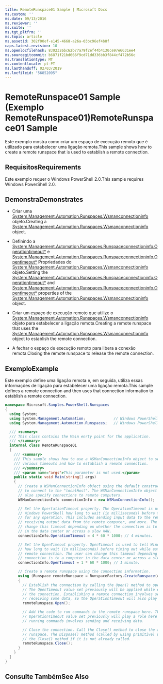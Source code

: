 ```yaml
---
title: RemoteRunspace01 Sample | Microsoft Docs
ms.custom: ''
ms.date: 09/13/2016
ms.reviewer: ''
ms.suite: ''
ms.tgt_pltfrm: ''
ms.topic: article
ms.assetid: 302f00ef-e145-4668-a26a-03bc96ef4b8f
caps.latest.revision: 10
ms.openlocfilehash: 8302326bc62b77a79f2ef44b4130ce97e6631ee4
ms.sourcegitcommit: b6871f21bd666f9cd71dd336bb3f844cf472b56c
ms.translationtype: MT
ms.contentlocale: pt-PT
ms.lasthandoff: 02/03/2019
ms.locfileid: "56852095"
---
```

# <a name="remoterunspace01-sample"></a><span data-ttu-id="aef72-102">RemoteRunspace01 Sample (Exemplo RemoteRunspace01)</span><span class="sxs-lookup"><span data-stu-id="aef72-102">RemoteRunspace01 Sample</span></span>

<span data-ttu-id="aef72-103">Este exemplo mostra como criar um espaço de execução remoto que é utilizado para estabelecer uma ligação remota.</span><span class="sxs-lookup"><span data-stu-id="aef72-103">This sample shows how to create a remote runspace that is used to establish a remote connection.</span></span>

## <a name="requirements"></a><span data-ttu-id="aef72-104">Requisitos</span><span class="sxs-lookup"><span data-stu-id="aef72-104">Requirements</span></span>

 <span data-ttu-id="aef72-105">Este exemplo requer o Windows PowerShell 2.0.</span><span class="sxs-lookup"><span data-stu-id="aef72-105">This sample requires Windows PowerShell 2.0.</span></span>

## <a name="demonstrates"></a><span data-ttu-id="aef72-106">Demonstra</span><span class="sxs-lookup"><span data-stu-id="aef72-106">Demonstrates</span></span>

- <span data-ttu-id="aef72-107">Criar uma [System.Management.Automation.Runspaces.Wsmanconnectioninfo](/dotnet/api/System.Management.Automation.Runspaces.WSManConnectionInfo) objeto.</span><span class="sxs-lookup"><span data-stu-id="aef72-107">Creating a [System.Management.Automation.Runspaces.Wsmanconnectioninfo](/dotnet/api/System.Management.Automation.Runspaces.WSManConnectionInfo) object.</span></span>

- <span data-ttu-id="aef72-108">Definindo a [System.Management.Automation.Runspaces.Runspaceconnectioninfo.Operationtimeout\*](/dotnet/api/System.Management.Automation.Runspaces.RunspaceConnectionInfo.OperationTimeout) e [System.Management.Automation.Runspaces.Runspaceconnectioninfo.Opentimeout\*](/dotnet/api/System.Management.Automation.Runspaces.RunspaceConnectionInfo.OpenTimeout) Propriedades do [System.Management.Automation.Runspaces.Wsmanconnectioninfo](/dotnet/api/System.Management.Automation.Runspaces.WSManConnectionInfo) objeto.</span><span class="sxs-lookup"><span data-stu-id="aef72-108">Setting the [System.Management.Automation.Runspaces.Runspaceconnectioninfo.Operationtimeout\*](/dotnet/api/System.Management.Automation.Runspaces.RunspaceConnectionInfo.OperationTimeout) and [System.Management.Automation.Runspaces.Runspaceconnectioninfo.Opentimeout\*](/dotnet/api/System.Management.Automation.Runspaces.RunspaceConnectionInfo.OpenTimeout) properties of the [System.Management.Automation.Runspaces.Wsmanconnectioninfo](/dotnet/api/System.Management.Automation.Runspaces.WSManConnectionInfo) object.</span></span>

- <span data-ttu-id="aef72-109">Criar um espaço de execução remoto que utilize o [System.Management.Automation.Runspaces.Wsmanconnectioninfo](/dotnet/api/System.Management.Automation.Runspaces.WSManConnectionInfo) objeto para estabelecer a ligação remota.</span><span class="sxs-lookup"><span data-stu-id="aef72-109">Creating a remote runspace that uses the [System.Management.Automation.Runspaces.Wsmanconnectioninfo](/dotnet/api/System.Management.Automation.Runspaces.WSManConnectionInfo) object to establish the remote connection.</span></span>

- <span data-ttu-id="aef72-110">A fechar o espaço de execução remoto para libera a conexão remota.</span><span class="sxs-lookup"><span data-stu-id="aef72-110">Closing the remote runspace to release the remote connection.</span></span>

## <a name="example"></a><span data-ttu-id="aef72-111">Exemplo</span><span class="sxs-lookup"><span data-stu-id="aef72-111">Example</span></span>

 <span data-ttu-id="aef72-112">Este exemplo define uma ligação remota e, em seguida, utiliza essas informações de ligação para estabelecer uma ligação remota.</span><span class="sxs-lookup"><span data-stu-id="aef72-112">This sample defines a remote connection and then uses that connection information to establish a remote connection.</span></span>

```csharp
namespace Microsoft.Samples.PowerShell.Runspaces
{
  using System;
  using System.Management.Automation;             // Windows PowerShell namespace.
  using System.Management.Automation.Runspaces;   // Windows PowerShell namespace.

  /// <summary>
  /// This class contains the Main enrty point for the application.
  /// </summary>
  internal class RemoteRunspace01
  {
    /// <summary>
    /// This sample shows how to use a WSManConnectionInfo object to set
    /// various timeouts and how to establish a remote connection.
    /// </summary>
    /// <param name="args">This parameter is not used.</param>
    public static void Main(string[] args)
    {
      // Create a WSManConnactionInfo object using the default constructor
      // to connect to the "localHost". The WSManConnectionInfo object can
      // also specify connections to remote computers.
      WSManConnectionInfo connectionInfo = new WSManConnectionInfo();

      // Set the OpertationTimeout property. The OperationTimeout is used to tell
      // Windows PowerShell how long to wait (in milliseconds) before timing out
      // for any operation. This includes sending input data to the remote computer,
      // receiving output data from the remote computer, and more. The user can
      // change this timeout depending on whether the connection is to a computer
      // in the data center or across a slow WAN.
      connectionInfo.OperationTimeout = 4 * 60 * 1000; // 4 minutes.

      // Set the OpenTimeout property. OpenTimeout is used to tell Windows PowerShell
      // how long to wait (in milliseconds) before timing out while establishing a
      // remote connection. The user can change this timeout depending on whether the
      // connection is to a computer in the data center or across a slow WAN.
      connectionInfo.OpenTimeout = 1 * 60 * 1000; // 1 minute.

      // Create a remote runspace using the connection information.
      using (Runspace remoteRunspace = RunspaceFactory.CreateRunspace(connectionInfo))
      {
        // Establish the connection by calling the Open() method to open the runspace.
        // The OpenTimeout value set previously will be applied while establishing
        // the connection. Establishing a remote connection involves sending and
        // receiving some data, so the OperationTimeout will also play a role in this process.
        remoteRunspace.Open();

        // Add the code to run commands in the remote runspace here. The
        // OperationTimeout value set previously will play a role here because
        // running commands involves sending and receiving data.

        // Close the connection. Call the Close() method to close the remote
        // runspace. The Dispose() method (called by using primitive) will call
        // the Close() method if it is not already called.
        remoteRunspace.Close();
      }
    }
  }
}
```

## <a name="see-also"></a><span data-ttu-id="aef72-113">Consulte Também</span><span class="sxs-lookup"><span data-stu-id="aef72-113">See Also</span></span>
